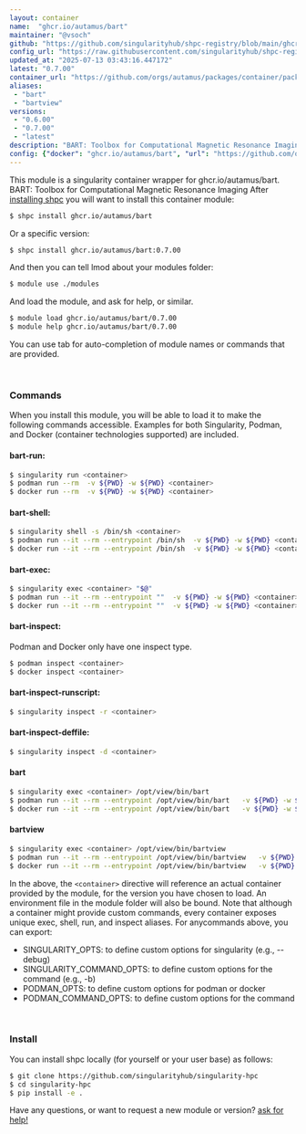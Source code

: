 ```yaml
---
layout: container
name:  "ghcr.io/autamus/bart"
maintainer: "@vsoch"
github: "https://github.com/singularityhub/shpc-registry/blob/main/ghcr.io/autamus/bart/container.yaml"
config_url: "https://raw.githubusercontent.com/singularityhub/shpc-registry/main/ghcr.io/autamus/bart/container.yaml"
updated_at: "2025-07-13 03:43:16.447172"
latest: "0.7.00"
container_url: "https://github.com/orgs/autamus/packages/container/package/bart"
aliases:
 - "bart"
 - "bartview"
versions:
 - "0.6.00"
 - "0.7.00"
 - "latest"
description: "BART: Toolbox for Computational Magnetic Resonance Imaging"
config: {"docker": "ghcr.io/autamus/bart", "url": "https://github.com/orgs/autamus/packages/container/package/bart", "maintainer": "@vsoch", "description": "BART: Toolbox for Computational Magnetic Resonance Imaging", "latest": {"0.7.00": "sha256:a1a2217839b53ae07791d91ec357b73ce4c6295cc85857b11101e5c39c0e4ebb"}, "tags": {"0.6.00": "sha256:b34a28af344baff78aa6496214b647295b42291ca99031ce2d4cec30fff2ae13", "0.7.00": "sha256:a1a2217839b53ae07791d91ec357b73ce4c6295cc85857b11101e5c39c0e4ebb", "latest": "sha256:a1a2217839b53ae07791d91ec357b73ce4c6295cc85857b11101e5c39c0e4ebb"}, "aliases": {"bart": "/opt/view/bin/bart", "bartview": "/opt/view/bin/bartview"}}
---
```


This module is a singularity container wrapper for ghcr.io/autamus/bart.
BART: Toolbox for Computational Magnetic Resonance Imaging
After [installing shpc](#install) you will want to install this container module:


```bash
$ shpc install ghcr.io/autamus/bart
```

Or a specific version:

```bash
$ shpc install ghcr.io/autamus/bart:0.7.00
```

And then you can tell lmod about your modules folder:

```bash
$ module use ./modules
```

And load the module, and ask for help, or similar.

```bash
$ module load ghcr.io/autamus/bart/0.7.00
$ module help ghcr.io/autamus/bart/0.7.00
```

You can use tab for auto-completion of module names or commands that are provided.

<br>

### Commands

When you install this module, you will be able to load it to make the following commands accessible.
Examples for both Singularity, Podman, and Docker (container technologies supported) are included.

#### bart-run:

```bash
$ singularity run <container>
$ podman run --rm  -v ${PWD} -w ${PWD} <container>
$ docker run --rm  -v ${PWD} -w ${PWD} <container>
```

#### bart-shell:

```bash
$ singularity shell -s /bin/sh <container>
$ podman run --it --rm --entrypoint /bin/sh  -v ${PWD} -w ${PWD} <container>
$ docker run --it --rm --entrypoint /bin/sh  -v ${PWD} -w ${PWD} <container>
```

#### bart-exec:

```bash
$ singularity exec <container> "$@"
$ podman run --it --rm --entrypoint ""  -v ${PWD} -w ${PWD} <container> "$@"
$ docker run --it --rm --entrypoint ""  -v ${PWD} -w ${PWD} <container> "$@"
```

#### bart-inspect:

Podman and Docker only have one inspect type.

```bash
$ podman inspect <container>
$ docker inspect <container>
```

#### bart-inspect-runscript:

```bash
$ singularity inspect -r <container>
```

#### bart-inspect-deffile:

```bash
$ singularity inspect -d <container>
```


#### bart

```bash
$ singularity exec <container> /opt/view/bin/bart
$ podman run --it --rm --entrypoint /opt/view/bin/bart   -v ${PWD} -w ${PWD} <container> -c " $@"
$ docker run --it --rm --entrypoint /opt/view/bin/bart   -v ${PWD} -w ${PWD} <container> -c " $@"
```


#### bartview

```bash
$ singularity exec <container> /opt/view/bin/bartview
$ podman run --it --rm --entrypoint /opt/view/bin/bartview   -v ${PWD} -w ${PWD} <container> -c " $@"
$ docker run --it --rm --entrypoint /opt/view/bin/bartview   -v ${PWD} -w ${PWD} <container> -c " $@"
```



In the above, the `<container>` directive will reference an actual container provided
by the module, for the version you have chosen to load. An environment file in the
module folder will also be bound. Note that although a container
might provide custom commands, every container exposes unique exec, shell, run, and
inspect aliases. For anycommands above, you can export:

 - SINGULARITY_OPTS: to define custom options for singularity (e.g., --debug)
 - SINGULARITY_COMMAND_OPTS: to define custom options for the command (e.g., -b)
 - PODMAN_OPTS: to define custom options for podman or docker
 - PODMAN_COMMAND_OPTS: to define custom options for the command

<br>

### Install

You can install shpc locally (for yourself or your user base) as follows:

```bash
$ git clone https://github.com/singularityhub/singularity-hpc
$ cd singularity-hpc
$ pip install -e .
```

Have any questions, or want to request a new module or version? [ask for help!](https://github.com/singularityhub/singularity-hpc/issues)